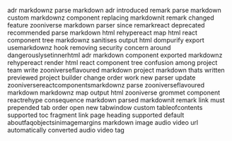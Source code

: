 adr markdownz parse markdown adr introduced remark parse markdown custom markdownz component replacing markdownit remark changed feature zooniverse markdown parser since remarkreact deprecated recommended parse markdown html rehypereact map html react component tree markdownz sanitises output html dompurify export usemarkdownz hook removing security concern around dangerouslysetinnerhtml adr markdown component exported markdownz rehypereact render html react component tree confusion among project team write zooniverseflavoured markdown project markdown thats written previewed project builder change order work new parser update zooniversereactcomponentsmarkdownz parse zooniverseflavoured markdown markdownz map output html zooniverse grommet component reactrehype consequence markdown parsed markdownit remark link must prepended tab order open new tabwindow custom tableofcontents supported toc fragment link page heading supported default aboutfaqobjectsinimagemargins markdown image audio video url automatically converted audio video tag